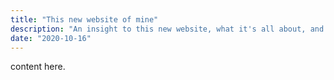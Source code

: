 ```yaml
---
title: "This new website of mine"
description: "An insight to this new website, what it's all about, and what I used to actually make the site."
date: "2020-10-16"
---
```


content here.